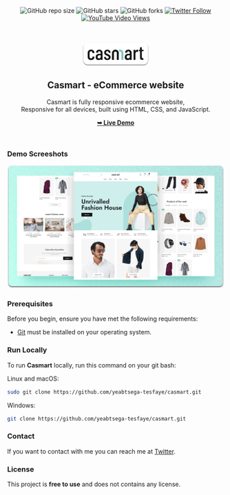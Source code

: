 <div align="center">
  
  ![GitHub repo size](https://img.shields.io/github/repo-size/yeabtsega-tesfaye/casmart)
  ![GitHub stars](https://img.shields.io/github/stars/yeabtsega-tesfaye/casmart?style=social)
  ![GitHub forks](https://img.shields.io/github/forks/yeabtsega-tesfaye/casmart?style=social)
[![Twitter Follow](https://img.shields.io/twitter/follow/yeabtsega-tesfaye_?style=social)](https://twitter.com/intent/follow?screen_name=yeabtsega-tesfaye_)
  [![YouTube Video Views](https://img.shields.io/youtube/views/_NcyQawah6w?style=social)](https://youtu.be/_NcyQawah6w)

  <br />
  <br />
  
  <img src="./readme-images/project-logo.png" />

  <h2 align="center">Casmart - eCommerce website</h2>

  Casmart is fully responsive ecommerce website, <br />Responsive for all devices, built using HTML, CSS, and JavaScript.

  <a href="https://casmart.vercel.app/"><strong>➥ Live Demo</strong></a>

</div>

<br />

### Demo Screeshots

![Casmart Desktop Demo](./readme-images/desktop.png "Desktop Demo")

### Prerequisites

Before you begin, ensure you have met the following requirements:

* [Git](https://git-scm.com/downloads "Download Git") must be installed on your operating system.

### Run Locally

To run **Casmart** locally, run this command on your git bash:

Linux and macOS:

```bash
sudo git clone https://github.com/yeabtsega-tesfaye/casmart.git
```

Windows:

```bash
git clone https://github.com/yeabtsega-tesfaye/casmart.git
```

### Contact

If you want to contact with me you can reach me at [Twitter](https://www.twitter.com/yeabtsega-tesfaye).

### License

This project is **free to use** and does not contains any license.
